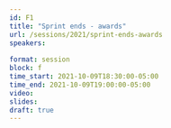 ```yaml
---
id: F1
title: "Sprint ends - awards"
url: /sessions/2021/sprint-ends-awards
speakers:
 
format: session
block: f
time_start: 2021-10-09T18:30:00-05:00
time_end: 2021-10-09T19:00:00-05:00
video:
slides:
draft: true
---
```

